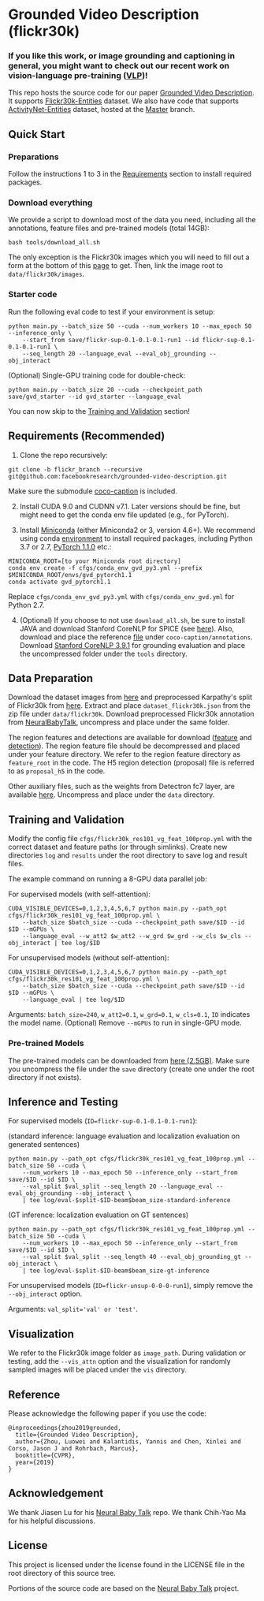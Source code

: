 # Grounded Video Description (flickr30k)

### If you like this work, or image grounding and captioning in general, you might want to check out our recent work on vision-language pre-training ([VLP](https://github.com/LuoweiZhou/VLP))!

This repo hosts the source code for our paper [Grounded Video Description](https://arxiv.org/pdf/1812.06587.pdf). It supports [Flickr30k-Entities](https://github.com/BryanPlummer/flickr30k_entities) dataset. We also have code that supports [ActivityNet-Entities](https://github.com/facebookresearch/ActivityNet-Entities) dataset, hosted at the [Master](https://github.com/facebookresearch/grounded-video-description) branch.


## Quick Start
### Preparations
Follow the instructions 1 to 3 in the [Requirements](#req) section to install required packages.

### Download everything
We provide a script to download most of the data you need, including all the annotations, feature files and pre-trained models (total 14GB):
```
bash tools/download_all.sh
```
The only exception is the Flickr30k images which you will need to fill out a form at the bottom of this [page](http://hockenmaier.cs.illinois.edu/DenotationGraph/) to get. Then, link the image root to `data/flickr30k/images`.

### Starter code
Run the following eval code to test if your environment is setup:
```
python main.py --batch_size 50 --cuda --num_workers 10 --max_epoch 50 --inference_only \
    --start_from save/flickr-sup-0.1-0.1-0.1-run1 --id flickr-sup-0.1-0.1-0.1-run1 \
    --seq_length 20 --language_eval --eval_obj_grounding --obj_interact
```

(Optional) Single-GPU training code for double-check:
```
python main.py --batch_size 20 --cuda --checkpoint_path save/gvd_starter --id gvd_starter --language_eval
```
You can now skip to the [Training and Validation](#train) section!


## <a name='req'></a> Requirements (Recommended)
1) Clone the repo recursively:
```
git clone -b flickr_branch --recursive git@github.com:facebookresearch/grounded-video-description.git
```
Make sure the submodule [coco-caption](https://github.com/tylin/coco-caption) is included.

2) Install CUDA 9.0 and CUDNN v7.1. Later versions should be fine, but might need to get the conda env file updated (e.g., for PyTorch).

3) Install [Miniconda](https://conda.io/miniconda.html) (either Miniconda2 or 3, version 4.6+). We recommend using conda [environment](https://docs.conda.io/projects/conda/en/latest/user-guide/tasks/manage-environments.html) to install required packages, including Python 3.7 or 2.7, [PyTorch 1.1.0](https://pytorch.org/get-started/locally/) etc.:
```
MINICONDA_ROOT=[to your Miniconda root directory]
conda env create -f cfgs/conda_env_gvd_py3.yml --prefix $MINICONDA_ROOT/envs/gvd_pytorch1.1
conda activate gvd_pytorch1.1
```

Replace `cfgs/conda_env_gvd_py3.yml` with `cfgs/conda_env_gvd.yml` for Python 2.7.

4) (Optional) If you choose to not use `download_all.sh`, be sure to install JAVA and download Stanford CoreNLP for SPICE (see [here](https://github.com/tylin/coco-caption)). Also, download and place the reference [file](https://github.com/jiasenlu/coco-caption/blob/master/annotations/caption_flickr30k.json) under `coco-caption/annotations`. Download [Stanford CoreNLP 3.9.1](https://stanfordnlp.github.io/CoreNLP/history.html) for grounding evaluation and place the uncompressed folder under the `tools` directory.


## Data Preparation
Download the dataset images from [here](https://github.com/BryanPlummer/flickr30k_entities) and preprocessed Karpathy's split of Flickr30k from [here](http://cs.stanford.edu/people/karpathy/deepimagesent/caption_datasets.zip). Extract and place `dataset_flickr30k.json` from the zip file under `data/flickr30k`. Download preprocessed Flickr30k annotation from [NeuralBabyTalk](https://www.dropbox.com/s/twve5exs8qj9xgd/flickr30k.tar.gz?dl=1), uncompress and place under the same folder.

The region features and detections are available for download ([feature](https://dl.fbaipublicfiles.com/ActivityNet-Entities/flickr30k-Entities/flickr30k_detection_vg_X-101-64x4d-FPN_2x_feature.tar.gz) and [detection](https://dl.fbaipublicfiles.com/ActivityNet-Entities/flickr30k-Entities/flickr30k_detection_vg_X-101-64x4d-FPN_2x_feat_map_100prop_box_only.h5)). The region feature file should be decompressed and placed under your feature directory. We refer to the region feature directory as `feature_root` in the code. The H5 region detection (proposal) file is referred to as `proposal_h5` in the code.

Other auxiliary files, such as the weights from Detectron fc7 layer, are available [here](https://dl.fbaipublicfiles.com/ActivityNet-Entities/ActivityNet-Entities/detectron_weights.tar.gz). Uncompress and place under the `data` directory.


## <a name='train'></a> Training and Validation
Modify the config file `cfgs/flickr30k_res101_vg_feat_100prop.yml` with the correct dataset and feature paths (or through simlinks). Create new directories `log` and `results` under the root directory to save log and result files.

The example command on running a 8-GPU data parallel job:

For supervised models (with self-attention):
```
CUDA_VISIBLE_DEVICES=0,1,2,3,4,5,6,7 python main.py --path_opt cfgs/flickr30k_res101_vg_feat_100prop.yml \
    --batch_size $batch_size --cuda --checkpoint_path save/$ID --id $ID --mGPUs \
    --language_eval --w_att2 $w_att2 --w_grd $w_grd --w_cls $w_cls --obj_interact | tee log/$ID
```

For unsupervised models (without self-attention):
```
CUDA_VISIBLE_DEVICES=0,1,2,3,4,5,6,7 python main.py --path_opt cfgs/flickr30k_res101_vg_feat_100prop.yml \
    --batch_size $batch_size --cuda --checkpoint_path save/$ID --id $ID --mGPUs \
    --language_eval | tee log/$ID
```
Arguments: `batch_size=240`, `w_att2=0.1`, `w_grd=0.1`, `w_cls=0.1`, `ID` indicates the model name. (Optional) Remove `--mGPUs` to run in single-GPU mode. 

### Pre-trained Models
The pre-trained models can be downloaded from [here (2.5GB)](https://dl.fbaipublicfiles.com/ActivityNet-Entities/flickr30k-Entities/flickr30k-Entities_pre-trained-models.tar.gz). Make sure you uncompress the file under the `save` directory (create one under the root directory if not exists).


## Inference and Testing
For supervised models (`ID=flickr-sup-0.1-0.1-0.1-run1`):

(standard inference: language evaluation and localization evaluation on generated sentences)

```
python main.py --path_opt cfgs/flickr30k_res101_vg_feat_100prop.yml --batch_size 50 --cuda \
    --num_workers 10 --max_epoch 50 --inference_only --start_from save/$ID --id $ID \
    --val_split $val_split --seq_length 20 --language_eval --eval_obj_grounding --obj_interact \
    | tee log/eval-$split-$ID-beam$beam_size-standard-inference
```

(GT inference: localization evaluation on GT sentences)

```
python main.py --path_opt cfgs/flickr30k_res101_vg_feat_100prop.yml --batch_size 50 --cuda \
    --num_workers 10 --max_epoch 50 --inference_only --start_from save/$ID --id $ID \
    --val_split $val_split --seq_length 40 --eval_obj_grounding_gt --obj_interact \
    | tee log/eval-$split-$ID-beam$beam_size-gt-inference
```

For unsupervised models (`ID=flickr-unsup-0-0-0-run1`), simply remove the `--obj_interact` option.

Arguments: `val_split='val' or 'test'`.


## Visualization
We refer to the Flickr30k image folder as `image_path`. During validation or testing, add the `--vis_attn` option and the visualization for randomly sampled images will be placed under the `vis` directory.


## Reference
Please acknowledge the following paper if you use the code:

```
@inproceedings{zhou2019grounded,
  title={Grounded Video Description},
  author={Zhou, Luowei and Kalantidis, Yannis and Chen, Xinlei and Corso, Jason J and Rohrbach, Marcus},
  booktitle={CVPR},
  year={2019}
}
```


## Acknowledgement
We thank Jiasen Lu for his [Neural Baby Talk](https://github.com/jiasenlu/NeuralBabyTalk) repo. We thank Chih-Yao Ma for his helpful discussions.


## License
This project is licensed under the license found in the LICENSE file in the root directory of this source tree. 

Portions of the source code are based on the [Neural Baby Talk](https://github.com/jiasenlu/NeuralBabyTalk) project.
